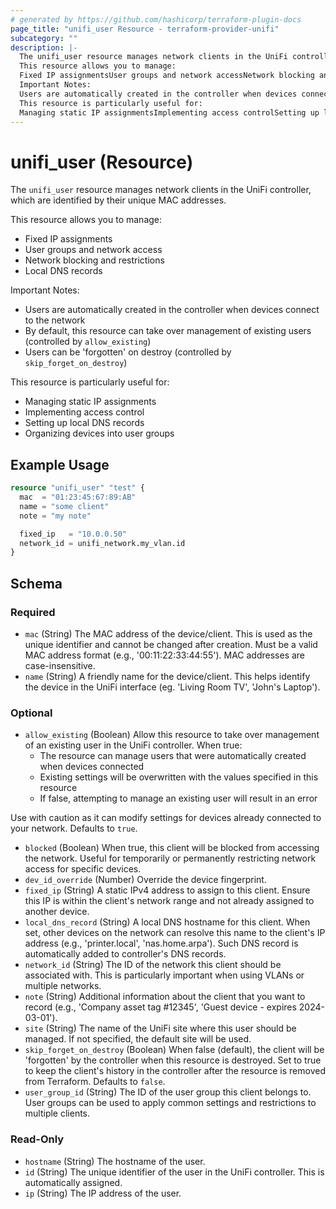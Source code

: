 ```yaml
---
# generated by https://github.com/hashicorp/terraform-plugin-docs
page_title: "unifi_user Resource - terraform-provider-unifi"
subcategory: ""
description: |-
  The unifi_user resource manages network clients in the UniFi controller, which are identified by their unique MAC addresses.
  This resource allows you to manage:
  Fixed IP assignmentsUser groups and network accessNetwork blocking and restrictionsLocal DNS records
  Important Notes:
  Users are automatically created in the controller when devices connect to the networkBy default, this resource can take over management of existing users (controlled by allow_existing)Users can be 'forgotten' on destroy (controlled by skip_forget_on_destroy)
  This resource is particularly useful for:
  Managing static IP assignmentsImplementing access controlSetting up local DNS recordsOrganizing devices into user groups
---
```


# unifi_user (Resource)

The `unifi_user` resource manages network clients in the UniFi controller, which are identified by their unique MAC addresses.

This resource allows you to manage:
  * Fixed IP assignments
  * User groups and network access
  * Network blocking and restrictions
  * Local DNS records

Important Notes:
  * Users are automatically created in the controller when devices connect to the network
  * By default, this resource can take over management of existing users (controlled by `allow_existing`)
  * Users can be 'forgotten' on destroy (controlled by `skip_forget_on_destroy`)

This resource is particularly useful for:
  * Managing static IP assignments
  * Implementing access control
  * Setting up local DNS records
  * Organizing devices into user groups

## Example Usage

```terraform
resource "unifi_user" "test" {
  mac  = "01:23:45:67:89:AB"
  name = "some client"
  note = "my note"

  fixed_ip   = "10.0.0.50"
  network_id = unifi_network.my_vlan.id
}
```

<!-- schema generated by tfplugindocs -->
## Schema

### Required

- `mac` (String) The MAC address of the device/client. This is used as the unique identifier and cannot be changed after creation. Must be a valid MAC address format (e.g., '00:11:22:33:44:55'). MAC addresses are case-insensitive.
- `name` (String) A friendly name for the device/client. This helps identify the device in the UniFi interface (eg. 'Living Room TV', 'John's Laptop').

### Optional

- `allow_existing` (Boolean) Allow this resource to take over management of an existing user in the UniFi controller. When true:
  * The resource can manage users that were automatically created when devices connected
  * Existing settings will be overwritten with the values specified in this resource
  * If false, attempting to manage an existing user will result in an error

Use with caution as it can modify settings for devices already connected to your network. Defaults to `true`.
- `blocked` (Boolean) When true, this client will be blocked from accessing the network. Useful for temporarily or permanently restricting network access for specific devices.
- `dev_id_override` (Number) Override the device fingerprint.
- `fixed_ip` (String) A static IPv4 address to assign to this client. Ensure this IP is within the client's network range and not already assigned to another device.
- `local_dns_record` (String) A local DNS hostname for this client. When set, other devices on the network can resolve this name to the client's IP address (e.g., 'printer.local', 'nas.home.arpa'). Such DNS record is automatically added to controller's DNS records.
- `network_id` (String) The ID of the network this client should be associated with. This is particularly important when using VLANs or multiple networks.
- `note` (String) Additional information about the client that you want to record (e.g., 'Company asset tag #12345', 'Guest device - expires 2024-03-01').
- `site` (String) The name of the UniFi site where this user should be managed. If not specified, the default site will be used.
- `skip_forget_on_destroy` (Boolean) When false (default), the client will be 'forgotten' by the controller when this resource is destroyed. Set to true to keep the client's history in the controller after the resource is removed from Terraform. Defaults to `false`.
- `user_group_id` (String) The ID of the user group this client belongs to. User groups can be used to apply common settings and restrictions to multiple clients.

### Read-Only

- `hostname` (String) The hostname of the user.
- `id` (String) The unique identifier of the user in the UniFi controller. This is automatically assigned.
- `ip` (String) The IP address of the user.
